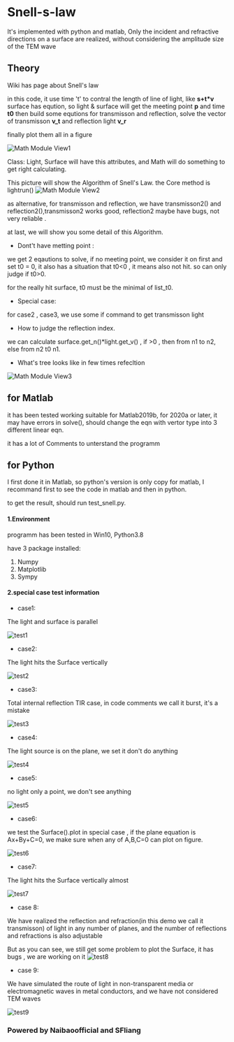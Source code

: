 # Snell-s-law
It's implemented with python and matlab, Only the incident and refractive directions on a surface are realized, without considering the amplitude size of the TEM wave

## **Theory**

Wiki has page about Snell's law

in this code, it use time 't' to contral the length of line of light, like **s+t*v**
surface has eqution, so light & surface will get the meeting point **p** and time **t0**
then build some equtions for transmisson and reflection, solve the vector of transmisson **v_t** and reflection light **v_r**

finally plot them all in a figure

![Math Module View1](/Image/Theory1.jpg)

Class: Light, Surface will have this attributes, and Math will do something to get right calculating.

This picture will show the Algorithm of Snell's Law. the Core method is lightrun()
![Math Module View2](/Image/Theory2.jpg)

as alternative, for transmisson and reflection, we have transmisson2() and reflection2(),transmisson2 works good, reflection2 maybe have bugs, not very reliable .

at last, we will show you some detail of this Algorithm.

- Dont't have metting point :

we get 2 eqautions to solve, if no meeting point, we consider it on first and set t0 = 0, it also has a situation that t0<0 , it means also not hit. so can only judge if t0>0.

for the really hit surface, t0 must be the minimal of list_t0.

- Special case: 

for case2 , case3, we use some if command to get transmisson light

- How to judge the reflection index.

we can calculate surface.get_n()*light.get_v() , if >0 , then from n1 to n2, else from n2 t0 n1.

- What's tree looks like in few times refecltion

![Math Module View3](/Image/Theory3.jpg)



## **for Matlab**
it has been tested working suitable for Matlab2019b, for 2020a or later, it may have errors in solve(), should change the eqn with vertor type into 3 different linear eqn.

it has a lot of Comments to unterstand the programm

## **for Python**

I first done it in Matlab, so python's version is only copy for matlab, I recommand first to see the code in matlab and then in python.

to get the result, should run test_snell.py.

#### 1.Environment

programm has been tested in Win10, Python3.8

have 3 package installed:
1. Numpy
2. Matplotlib
3. Sympy

#### 2.special case test information

- case1:

The light and surface is parallel 

![test1](/Image/Figure_T1.png)

- case2:

The light hits the Surface vertically

![test2](/Image/Figure_T2.png)

- case3:

Total internal reflection TIR case, in code comments we call it burst, it's a mistake

![test3](/Image/Figure_T3.png)

- case4:

The light source is on the plane, we set it don't do anything

![test4](/Image/Figure_T4.png)

- case5:

no light only a point, we don't see anything

![test5](/Image/Figure_T5.png)


- case6:

we test the Surface().plot in special case , if the plane equation is Ax+By+C=0, we make sure when any of A,B,C=0 can plot on figure.

![test6](/Image/Figure_T6.png)

- case7:

The light hits the Surface vertically almost

![test7](/Image/Figure_T7.png)

- case 8:

We have realized the reflection and refraction(in this demo we call it transmisson) of light in any number of planes, and the number of reflections and refractions is also adjustable

But as you can see, we still get some problem to plot the Surface, it has bugs , we are working on it
![test8](/Image/Figure_T8.png)

- case 9:

We have simulated the route of light in non-transparent media or electromagnetic waves in metal conductors, and we have not considered TEM waves

![test9](/Image/Figure_T9.png)


### Powered by Naibaoofficial and SFliang